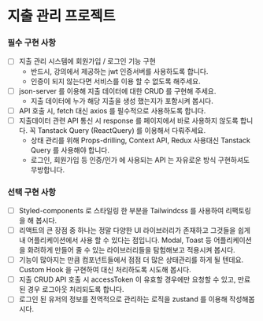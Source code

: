 # 지출 관리 프로젝트

### 필수 구현 사항

- [ ] 지출 관리 시스템에 회원가입 / 로그인 기능 구현
  - 반드시, 강의에서 제공하는 jwt 인증서버를 사용하도록 합니다.
  - 인증이 되지 않는다면 서비스를 이용 할 수 없도록 해주세요.
- [ ] json-server 를 이용해 지출 데이터에 대한 CRUD 를 구현해 주세요.
  - 지출 데이터에 누가 해당 지출을 생성 했는지가 포함시켜 봅시다.
- [ ] API 호출 시, fetch 대신 axios 를 필수적으로 사용하도록 합니다.
- [ ] 지출데이터 관련 API 통신 시 response 를 페이지에서 바로 사용하지 않도록 합니다. 꼭 Tanstack Query (ReactQuery) 를 이용해서 다뤄주세요.
  - 상태 관리를 위해 Props-drilling, Context API, Redux 사용대신 Tanstack Query 를 사용해야 합니다.
  - 로그인, 회원가입 등 인증/인가 에 사용되는 API 는 자유로운 방식 구현하셔도 무방합니다.
    <br>

### 선택 구현 사항

- [ ] Styled-components 로 스타일링 한 부분을 Tailwindcss 를 사용하여 리팩토링을 해 봅시다.
- [ ] 리액트의 큰 장점 중 하나는 정말 다양한 UI 라이브러리가 존재하고 그것들을 쉽게 내 어플리케이션에서 사용 할 수 있다는 점입니다. Modal, Toast 등 어플리케이션을 화려하게 만들어 줄 수 있는 라이브러리들을 탐험해보고 적용시켜 봅시다.
- [ ] 기능이 많아지는 만큼 컴포넌트들에서 점점 더 많은 상태관리를 하게 될 텐데요. Custom Hook 을 구현하여 대신 처리하도록 시도해 봅시다.
- [ ] 지출 CRUD API 호출 시 accessToken 이 유효할 경우에만 요청할 수 있고, 만료된 경우 로그아웃 처리되도록 합니다.
- [ ] 로그인 된 유저의 정보를 전역적으로 관리하는 로직을 zustand 를 이용해 작성해봅시다.
